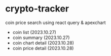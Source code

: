 # crypto-tracker

coin price search using react query & apexchart

-   coin list (2023.10.27)
-   coin summary (2023.10.27)
-   coin chart detail (2023.10.28)
-   coin price detail (2023.10.28)

